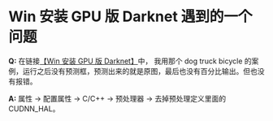 # Win 安装 GPU 版 Darknet 遇到的一个问题

**Q:** 在链接[【Win 安装 GPU 版 Darknet】](https://zhuanlan.zhihu.com/p/45845454)中，
我用那个 dog truck bicycle 的案例，运行之后没有预测框，预测出来的就是原图，最后也没有百分比输出。但也没有报错。

**A:** 属性 -> 配置属性 -> C/C++ -> 预处理器 -> 去掉预处理定义里面的 CUDNN_HAL。

